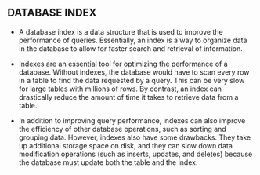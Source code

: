 ## DATABASE INDEX
- A database index is a data structure that is used to improve the performance of queries. Essentially, an index is a way to organize data in the database to allow for faster search and retrieval of information.

- Indexes are an essential tool for optimizing the performance of a database. Without indexes, the database would have to scan every row in a table to find the data requested by a query. This can be very slow for large tables with millions of rows. By contrast, an index can drastically reduce the amount of time it takes to retrieve data from a table.

- In addition to improving query performance, indexes can also improve the efficiency of other database operations, such as sorting and grouping data. However, indexes also have some drawbacks. They take up additional storage space on disk, and they can slow down data modification operations (such as inserts, updates, and deletes) because the database must update both the table and the index.